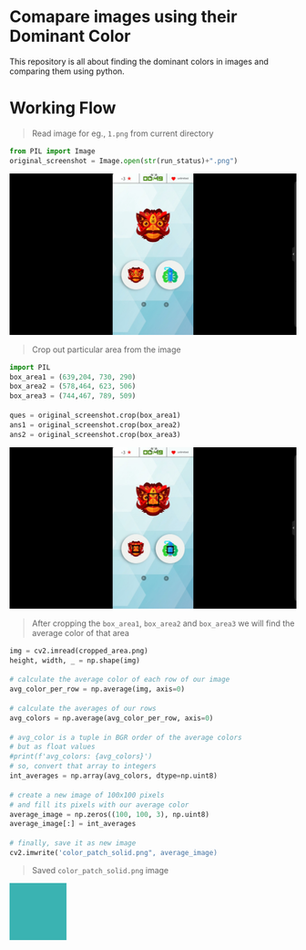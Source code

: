 # Comapare images using their Dominant Color
This repository is all about finding the dominant colors in images and comparing them using python.
# Working Flow
>Read image for eg., `1.png` from current directory
 ```python
 from PIL import Image
original_screenshot = Image.open(str(run_status)+".png")
 ```
![Original Image](Assets/original_screenshot.png)

>Crop out particular area from the image
 ```python
import PIL
box_area1 = (639,204, 730, 290)
box_area2 = (578,464, 623, 506)
box_area3 = (744,467, 789, 509)

ques = original_screenshot.crop(box_area1)
ans1 = original_screenshot.crop(box_area2)
ans2 = original_screenshot.crop(box_area3)
 ```
![Cropping Area](Assets/original_screenshot_marked.png)

>After cropping the `box_area1`, `box_area2` and `box_area3` we will find the average color of that area
```python
img = cv2.imread(cropped_area.png)
height, width, _ = np.shape(img)

# calculate the average color of each row of our image
avg_color_per_row = np.average(img, axis=0)

# calculate the averages of our rows
avg_colors = np.average(avg_color_per_row, axis=0)

# avg_color is a tuple in BGR order of the average colors
# but as float values
#print(f'avg_colors: {avg_colors}')
# so, convert that array to integers
int_averages = np.array(avg_colors, dtype=np.uint8)

# create a new image of 100x100 pixels
# and fill its pixels with our average color
average_image = np.zeros((100, 100, 3), np.uint8)
average_image[:] = int_averages

# finally, save it as new image
cv2.imwrite('color_patch_solid.png", average_image)
```
>Saved `color_patch_solid.png` image

![color patch solid](Assets/ques_patch_solid.png)
